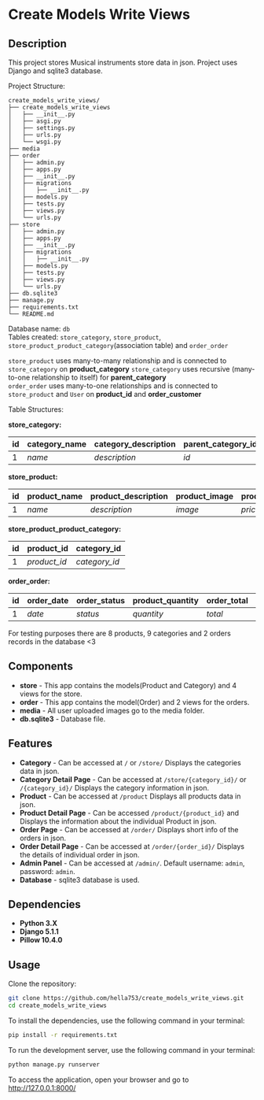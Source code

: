# Create Models Write Views

## Description
This project stores Musical instruments store data in json.
Project uses Django and sqlite3 database.

Project Structure:
```
create_models_write_views/
├── create_models_write_views
│   ├── __init__.py
│   ├── asgi.py
│   ├── settings.py
│   ├── urls.py
│   └── wsgi.py
├── media
├── order
│   ├── admin.py
│   ├── apps.py
│   ├── __init__.py
│   ├── migrations
│   │   ├── __init__.py
│   ├── models.py
│   ├── tests.py
│   ├── views.py
│   └── urls.py
├── store
│   ├── admin.py
│   ├── apps.py
│   ├── __init__.py
│   ├── migrations
│   │   ├── __init__.py
│   ├── models.py
│   ├── tests.py
│   ├── views.py
│   └── urls.py
├── db.sqlite3
├── manage.py
├── requirements.txt
└── README.md

```

Database name: `db` <br>
Tables created: `store_category`, `store_product`, `store_product_product_category`(association table) and `order_order`<br>

`store_product` uses many-to-many relationship and is connected to `store_category` on **product_category**
`store_category` uses recursive (many-to-one relationship to itself) for **parent_category**<br>
`order_order` uses many-to-one relationships and is connected to `store_product` and `User` on **product_id** 
and **order_customer**

Table Structures:

**store_category:**

| id | category_name | category_description | parent_category_id | category_level |
|----|---------------|----------------------|--------------------|----------------|
| 1  | _name_        | _description_        | _id_               |   _number_     |


**store_product:**

| id | product_name | product_description | product_image | product_price |
|----|--------------|---------------------|---------------|---------------|
| 1  | _name_       | _description_       | _image_       | _price_       |


**store_product_product_category:**

| id | product_id   | category_id   |
|----|--------------|---------------|
| 1  | _product_id_ | _category_id_ |


**order_order:**

| id | order_date | order_status | product_quantity | order_total | order_customer | order_address | order_customer_id | product_id_id |
|----|------------|--------------|------------------|-------------|----------------|---------------|-------------------|---------------|
| 1  | _date_     | _status_     |   _quantity_     | _total_     | _customer_     | _address_     | _id_              | _id_          |


For testing purposes there are 8 products, 9 categories and 2 orders records in the database <3


## **Components** ##
* **store** - This app contains the models(Product and Category) and 4 views for the store.
* **order** - This app contains the model(Order) and 2 views for the orders.
* **media** - All user uploaded images go to the media folder.
* **db.sqlite3** - Database file.

## **Features** ##
* **Category** - Can be accessed at `/` or `/store/` Displays the categories data in json.
* **Category Detail Page** - Can be accessed at `/store/{category_id}/` or `/{category_id}/` Displays the category information in json.
* **Product** - Can be accessed at `/product` Displays all products data in json.
* **Product Detail Page** - Can be accessed `/product/{product_id}` and Displays the information about the individual Product in json.
* **Order Page** - Can be accessed at `/order/` Displays short info of the orders in json.
* **Order Detail Page** - Can be accessed at `/order/{order_id}/` Displays the details of individual order in json.
* **Admin Panel** - Can be accessed at `/admin/`. Default username: `admin`, password: `admin`.
* **Database** - sqlite3 database is used.

## Dependencies
* **Python 3.X**
* **Django 5.1.1**
* **Pillow 10.4.0**

## Usage
Clone the repository:
```bash
git clone https://github.com/hella753/create_models_write_views.git
cd create_models_write_views
```
To install the dependencies, use the following command in your terminal:
```bash
pip install -r requirements.txt
```
To run the development server, use the following command in your terminal:
```bash
python manage.py runserver
```
To access the application, open your browser and go to http://127.0.0.1:8000/


